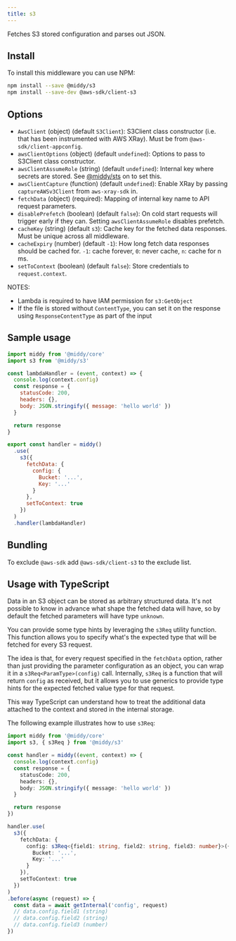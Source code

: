 ```yaml
---
title: s3
---
```


Fetches S3 stored configuration and parses out JSON.

## Install

To install this middleware you can use NPM:

```bash npm2yarn
npm install --save @middy/s3
npm install --save-dev @aws-sdk/client-s3
```

## Options

- `AwsClient` (object) (default `S3Client`): S3Client class constructor (i.e. that has been instrumented with AWS XRay). Must be from `@aws-sdk/client-appconfig`.
- `awsClientOptions` (object) (default `undefined`): Options to pass to S3Client class constructor.
- `awsClientAssumeRole` (string) (default `undefined`): Internal key where secrets are stored. See [@middy/sts](/docs/middlewares/sts) on to set this.
- `awsClientCapture` (function) (default `undefined`): Enable XRay by passing `captureAWSv3Client` from `aws-xray-sdk` in.
- `fetchData` (object) (required): Mapping of internal key name to API request parameters.
- `disablePrefetch` (boolean) (default `false`): On cold start requests will trigger early if they can. Setting `awsClientAssumeRole` disables prefetch.
- `cacheKey` (string) (default `s3`): Cache key for the fetched data responses. Must be unique across all middleware.
- `cacheExpiry` (number) (default `-1`): How long fetch data responses should be cached for. `-1`: cache forever, `0`: never cache, `n`: cache for n ms.
- `setToContext` (boolean) (default `false`): Store credentials to `request.context`.

NOTES:

- Lambda is required to have IAM permission for `s3:GetObject`
- If the file is stored without `ContentType`, you can set it on the response using `ResponseContentType` as part of the input

## Sample usage

```javascript
import middy from '@middy/core'
import s3 from '@middy/s3'

const lambdaHandler = (event, context) => {
  console.log(context.config)
  const response = {
    statusCode: 200,
    headers: {},
    body: JSON.stringify({ message: 'hello world' })
  }

  return response
}

export const handler = middy()
  .use(
    s3({
      fetchData: {
        config: {
          Bucket: '...',
          Key: '...'
        }
      },
      setToContext: true
    })
  )
  .handler(lambdaHandler)
```

## Bundling

To exclude `@aws-sdk` add `@aws-sdk/client-s3` to the exclude list.

## Usage with TypeScript

Data in an S3 object can be stored as arbitrary structured data. It's not possible to know in advance what shape the fetched data will have, so by default the fetched parameters will have type `unknown`.

You can provide some type hints by leveraging the `s3Req` utility function. This function allows you to specify what's the expected type that will be fetched for every S3 request.

The idea is that, for every request specified in the `fetchData` option, rather than just providing the parameter configuration as an object, you can wrap it in a `s3Req<ParamType>(config)` call. Internally, `s3Req` is a function that will return `config` as received, but it allows you to use generics to provide type hints for the expected fetched value type for that request.

This way TypeScript can understand how to treat the additional data attached to the context and stored in the internal storage.

The following example illustrates how to use `s3Req`:

```typescript
import middy from '@middy/core'
import s3, { s3Req } from '@middy/s3'

const handler = middy((event, context) => {
  console.log(context.config)
  const response = {
    statusCode: 200,
    headers: {},
    body: JSON.stringify({ message: 'hello world' })
  }

  return response
})

handler.use(
  s3({
    fetchData: {
      config: s3Req<{field1: string, field2: string, field3: number}>({
        Bucket: '...',
        Key: '...'
      }
    }),
    setToContext: true
  })
)
.before(async (request) => {
  const data = await getInternal('config', request)
  // data.config.field1 (string)
  // data.config.field2 (string)
  // data.config.field3 (number)
})
```
